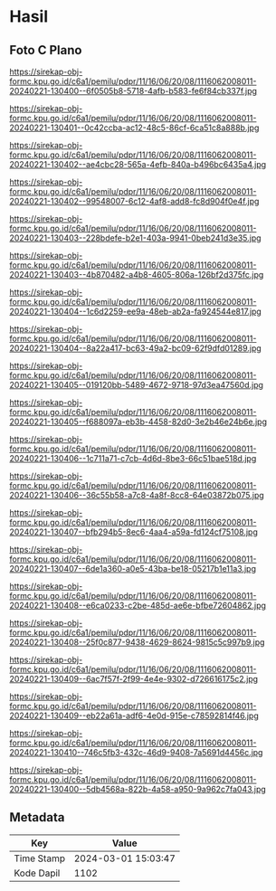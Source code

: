 # Hasil

## Foto C Plano

https://sirekap-obj-formc.kpu.go.id/c6a1/pemilu/pdpr/11/16/06/20/08/1116062008011-20240221-130400--6f0505b8-5718-4afb-b583-fe6f84cb337f.jpg

https://sirekap-obj-formc.kpu.go.id/c6a1/pemilu/pdpr/11/16/06/20/08/1116062008011-20240221-130401--0c42ccba-ac12-48c5-86cf-6ca51c8a888b.jpg

https://sirekap-obj-formc.kpu.go.id/c6a1/pemilu/pdpr/11/16/06/20/08/1116062008011-20240221-130402--ae4cbc28-565a-4efb-840a-b496bc6435a4.jpg

https://sirekap-obj-formc.kpu.go.id/c6a1/pemilu/pdpr/11/16/06/20/08/1116062008011-20240221-130402--99548007-6c12-4af8-add8-fc8d904f0e4f.jpg

https://sirekap-obj-formc.kpu.go.id/c6a1/pemilu/pdpr/11/16/06/20/08/1116062008011-20240221-130403--228bdefe-b2e1-403a-9941-0beb241d3e35.jpg

https://sirekap-obj-formc.kpu.go.id/c6a1/pemilu/pdpr/11/16/06/20/08/1116062008011-20240221-130403--4b870482-a4b8-4605-806a-126bf2d375fc.jpg

https://sirekap-obj-formc.kpu.go.id/c6a1/pemilu/pdpr/11/16/06/20/08/1116062008011-20240221-130404--1c6d2259-ee9a-48eb-ab2a-fa924544e817.jpg

https://sirekap-obj-formc.kpu.go.id/c6a1/pemilu/pdpr/11/16/06/20/08/1116062008011-20240221-130404--8a22a417-bc63-49a2-bc09-62f9dfd01289.jpg

https://sirekap-obj-formc.kpu.go.id/c6a1/pemilu/pdpr/11/16/06/20/08/1116062008011-20240221-130405--019120bb-5489-4672-9718-97d3ea47560d.jpg

https://sirekap-obj-formc.kpu.go.id/c6a1/pemilu/pdpr/11/16/06/20/08/1116062008011-20240221-130405--f688097a-eb3b-4458-82d0-3e2b46e24b6e.jpg

https://sirekap-obj-formc.kpu.go.id/c6a1/pemilu/pdpr/11/16/06/20/08/1116062008011-20240221-130406--1c711a71-c7cb-4d6d-8be3-66c51bae518d.jpg

https://sirekap-obj-formc.kpu.go.id/c6a1/pemilu/pdpr/11/16/06/20/08/1116062008011-20240221-130406--36c55b58-a7c8-4a8f-8cc8-64e03872b075.jpg

https://sirekap-obj-formc.kpu.go.id/c6a1/pemilu/pdpr/11/16/06/20/08/1116062008011-20240221-130407--bfb294b5-8ec6-4aa4-a59a-fd124cf75108.jpg

https://sirekap-obj-formc.kpu.go.id/c6a1/pemilu/pdpr/11/16/06/20/08/1116062008011-20240221-130407--6de1a360-a0e5-43ba-be18-05217b1e11a3.jpg

https://sirekap-obj-formc.kpu.go.id/c6a1/pemilu/pdpr/11/16/06/20/08/1116062008011-20240221-130408--e6ca0233-c2be-485d-ae6e-bfbe72604862.jpg

https://sirekap-obj-formc.kpu.go.id/c6a1/pemilu/pdpr/11/16/06/20/08/1116062008011-20240221-130408--25f0c877-9438-4629-8624-9815c5c997b9.jpg

https://sirekap-obj-formc.kpu.go.id/c6a1/pemilu/pdpr/11/16/06/20/08/1116062008011-20240221-130409--6ac7f57f-2f99-4e4e-9302-d726616175c2.jpg

https://sirekap-obj-formc.kpu.go.id/c6a1/pemilu/pdpr/11/16/06/20/08/1116062008011-20240221-130409--eb22a61a-adf6-4e0d-915e-c78592814f46.jpg

https://sirekap-obj-formc.kpu.go.id/c6a1/pemilu/pdpr/11/16/06/20/08/1116062008011-20240221-130410--746c5fb3-432c-46d9-9408-7a5691d4456c.jpg

https://sirekap-obj-formc.kpu.go.id/c6a1/pemilu/pdpr/11/16/06/20/08/1116062008011-20240221-130400--5db4568a-822b-4a58-a950-9a962c7fa043.jpg


## Metadata

| Key        | Value               |
| ---------- | ------------------- |
| Time Stamp | 2024-03-01 15:03:47 |
| Kode Dapil | 1102                |



